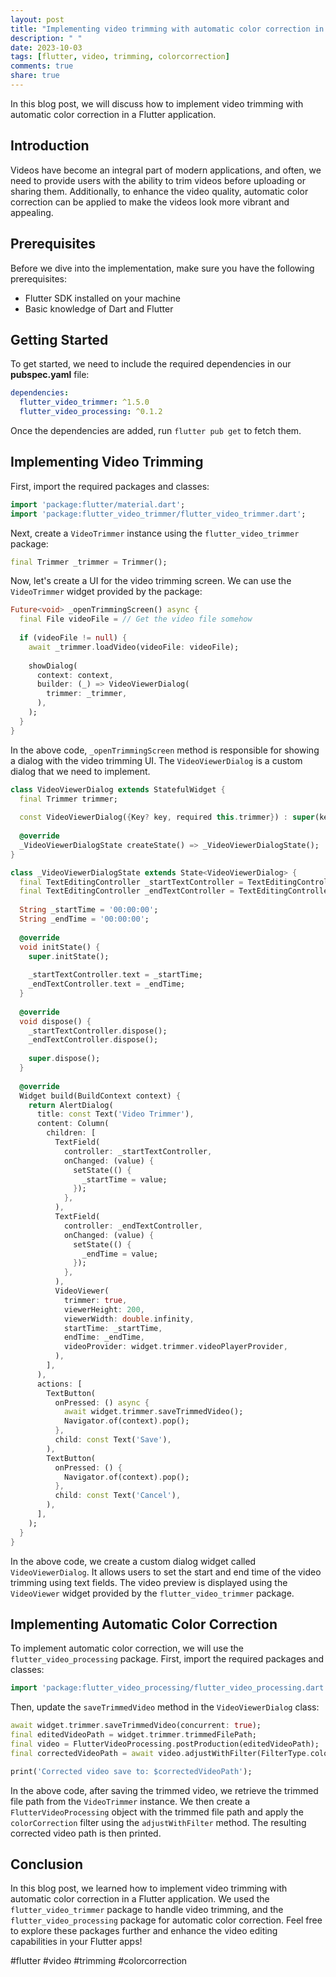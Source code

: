 ```yaml
---
layout: post
title: "Implementing video trimming with automatic color correction in Flutter"
description: " "
date: 2023-10-03
tags: [flutter, video, trimming, colorcorrection]
comments: true
share: true
---
```


In this blog post, we will discuss how to implement video trimming with automatic color correction in a Flutter application. 

## Introduction

Videos have become an integral part of modern applications, and often, we need to provide users with the ability to trim videos before uploading or sharing them. Additionally, to enhance the video quality, automatic color correction can be applied to make the videos look more vibrant and appealing. 

## Prerequisites

Before we dive into the implementation, make sure you have the following prerequisites:

- Flutter SDK installed on your machine
- Basic knowledge of Dart and Flutter

## Getting Started

To get started, we need to include the required dependencies in our **pubspec.yaml** file:

```yaml
dependencies:
  flutter_video_trimmer: ^1.5.0
  flutter_video_processing: ^0.1.2
```

Once the dependencies are added, run `flutter pub get` to fetch them.

## Implementing Video Trimming

First, import the required packages and classes:

```dart
import 'package:flutter/material.dart';
import 'package:flutter_video_trimmer/flutter_video_trimmer.dart';
```

Next, create a `VideoTrimmer` instance using the `flutter_video_trimmer` package:

```dart
final Trimmer _trimmer = Trimmer();
```

Now, let's create a UI for the video trimming screen. We can use the `VideoTrimmer` widget provided by the package:

```dart
Future<void> _openTrimmingScreen() async {
  final File videoFile = // Get the video file somehow
  
  if (videoFile != null) {
    await _trimmer.loadVideo(videoFile: videoFile);
    
    showDialog(
      context: context,
      builder: (_) => VideoViewerDialog(
        trimmer: _trimmer,
      ),
    );
  }
}
```

In the above code, `_openTrimmingScreen` method is responsible for showing a dialog with the video trimming UI. The `VideoViewerDialog` is a custom dialog that we need to implement.

```dart
class VideoViewerDialog extends StatefulWidget {
  final Trimmer trimmer;
  
  const VideoViewerDialog({Key? key, required this.trimmer}) : super(key: key);
  
  @override
  _VideoViewerDialogState createState() => _VideoViewerDialogState();
}

class _VideoViewerDialogState extends State<VideoViewerDialog> {
  final TextEditingController _startTextController = TextEditingController();
  final TextEditingController _endTextController = TextEditingController();
  
  String _startTime = '00:00:00';
  String _endTime = '00:00:00';
  
  @override
  void initState() {
    super.initState();
    
    _startTextController.text = _startTime;
    _endTextController.text = _endTime;
  }
  
  @override
  void dispose() {
    _startTextController.dispose();
    _endTextController.dispose();
    
    super.dispose();
  }
  
  @override
  Widget build(BuildContext context) {
    return AlertDialog(
      title: const Text('Video Trimmer'),
      content: Column(
        children: [
          TextField(
            controller: _startTextController,
            onChanged: (value) {
              setState(() {
                _startTime = value;
              });
            },
          ),
          TextField(
            controller: _endTextController,
            onChanged: (value) {
              setState(() {
                _endTime = value;
              });
            },
          ),
          VideoViewer(
            trimmer: true,
            viewerHeight: 200,
            viewerWidth: double.infinity,
            startTime: _startTime,
            endTime: _endTime,
            videoProvider: widget.trimmer.videoPlayerProvider,
          ),
        ],
      ),
      actions: [
        TextButton(
          onPressed: () async {
            await widget.trimmer.saveTrimmedVideo();
            Navigator.of(context).pop();
          },
          child: const Text('Save'),
        ),
        TextButton(
          onPressed: () {
            Navigator.of(context).pop();
          },
          child: const Text('Cancel'),
        ),
      ],
    );
  }
}
```

In the above code, we create a custom dialog widget called `VideoViewerDialog`. It allows users to set the start and end time of the video trimming using text fields. The video preview is displayed using the `VideoViewer` widget provided by the `flutter_video_trimmer` package.

## Implementing Automatic Color Correction

To implement automatic color correction, we will use the `flutter_video_processing` package. First, import the required packages and classes:

```dart
import 'package:flutter_video_processing/flutter_video_processing.dart';
```

Then, update the `saveTrimmedVideo` method in the `VideoViewerDialog` class:

```dart
await widget.trimmer.saveTrimmedVideo(concurrent: true);
final editedVideoPath = widget.trimmer.trimmedFilePath;
final video = FlutterVideoProcessing.postProduction(editedVideoPath);
final correctedVideoPath = await video.adjustWithFilter(FilterType.colorCorrection);

print('Corrected video save to: $correctedVideoPath');
```

In the above code, after saving the trimmed video, we retrieve the trimmed file path from the `VideoTrimmer` instance. We then create a `FlutterVideoProcessing` object with the trimmed file path and apply the `colorCorrection` filter using the `adjustWithFilter` method. The resulting corrected video path is then printed.

## Conclusion

In this blog post, we learned how to implement video trimming with automatic color correction in a Flutter application. We used the `flutter_video_trimmer` package to handle video trimming, and the `flutter_video_processing` package for automatic color correction. Feel free to explore these packages further and enhance the video editing capabilities in your Flutter apps!

#flutter #video #trimming #colorcorrection